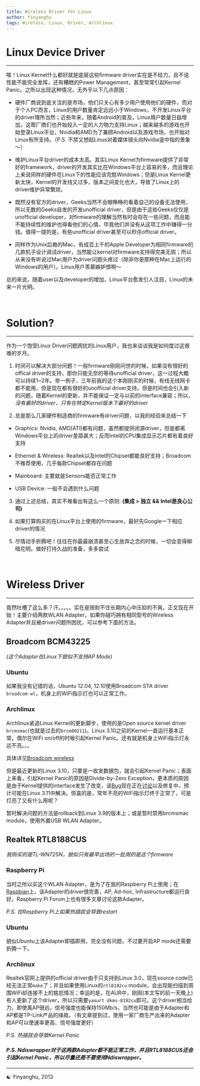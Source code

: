 ```yaml
---
title: Wireless Driver for Linux
author: Yinyanghu
tags: Wireless, Linux, Driver, Archlinux
---
```


# Linux Device Driver

---

唉！Linux Kernel什么都好就是底层这些firmware driver实在是不给力，且不说性能不能完全发挥，还有糟糕的Power Management，甚至常常引起Kernel Panic。之所以出现这种情况，无外乎以下几点原因：

* 硬件厂商说到底关注的是市场，他们只关心有多少用户使用他们的硬件，而对于个人PC而言，Linux的用户数量肯定远远小于Windows，不开发Linux平台的driver理所当然；近些年来，随着Android的普及，Linux用户数量日益增加，这帮厂商们也开始投入一定的人力物力支持Linux；越来越多的游戏也开始登录Linux平台，Nvidia和AMD为了兼顾Android以及游戏市场，也开始对Linux有所支持。（P.S. 不禁又想起Linus对着媒体镜头向Nvidia竖中指的景象～）

* 维护Linux平台driver的成本太高。其实Linux Kernel为firmware提供了非常好的framework，driver的开发其实比在Windows平台上容易的多，而且理论上来说同样的硬件在Linux下的性能应该完胜Windows；但是Linux Kernel更新太快，Kernel的开发线又过多，版本之间变化也大，导致了Linux上的driver维护异常繁琐。

* 既然没有官方的driver，Geeks当然不会眼睁睁的看着自己的设备无法使用，所以无数的Geeks自发的开发unofficial driver，但是由于这些Geeks仅仅是unofficial developer，对firmware的理解当然有时会存在一些问题，而且能不能持续性的维护也得看他们的心情，毕竟他们并没有从这项工作中赚得一分钱。值得一提的是，有些unofficial driver甚至可以秒杀official driver。

* 同样作为Unix后裔的Mac，有成百上千的Apple Developer为相同firmware的几款机子设计调试driver，当然能让kernel对firmware支持得完美无瑕；所以从来没有听说过Mac用户为driver问题头疼过（除非你是那种在Mac上运行的Windows的用户）。Linux用户羡慕嫉妒恨啊～

总的来说，随着user以及developer的增加，Linux平台愈发引人注目，Linux的未来一片光明。

<br />

# Solution?

---

作为一个饱受Linux Driver问题困扰的Linux用户，我也来谈谈我是如何度过这艰难的岁月。

1. 时间可以解决大部分问题！一般firmware刚刚问世的时候，如果没有很好的offical driver的支持，那你只能无奈的等待unofficial driver，这一过程大概可以持续1~2年。举一例子，三年前我的这个本刚刚买的时候，有线无线网卡都不能用，但是现在都有很好的unofficial driver支持。但是时间也会引入新的问题，随着Kernel的更新，并不能保证一定与以前的interface兼容；所以，_没有最好的driver，只有在特定Kernel版本下最好的driver_

2. 总是那么几家硬件制造商的firmware有driver问题，以我的经验来总结一下

* Graphics: Nvidia, AMD(ATI)都有问题，虽然都提供闭源driver，但是都离Windows平台上的driver差距甚大；反而Intel的CPU集成显示芯片都有着良好支持

* Ethernet & Wireless: Realtek以及Intel的Chipset都能良好支持；Broadcom不推荐使用，几乎每款Chipset都存在问题

* Mainboard: 主要就是Sensors能否正常工作

* USB Device: 一般不会遇到什么问题

3. 通过上述总结，其实不难看出有这么一个原则: **(集成 > 独立 && Intel是良心公司)**

4. 如果打算购买的在Linux平台上使用的firmware，最好先Google一下相应driver的情况

5. 尽情动手折腾吧！往往在你最最崩溃甚至心生放弃之念的时候，一切会变得柳暗花明。做好打持久战的准备，多多尝试

<br />


# Wireless Driver

---

竟然吐槽了这么多？汗。。。。。实在是按耐不住长期内心中压抑的不爽。正文现在开始！主要介绍两款WLAN Adapter，如果你碰巧拥有相同型号的Wireless Adapter并且被driver问题所困扰，可以参考下面的方法。

## Broadcom BCM43225

_(这个Adapter在Linux下貌似不支持AP Mode)_

### Ubuntu

如果我没有记错的话，Ubuntu 12.04, 12.10使用Broadcom STA driver `broadcom-wl`，机身上的WiFi指示灯也可以正常工作。

### Archlinux

Archlinux紧追Linux Kernel的更新脚步，使用的是Open source kernel driver `brcmsmac`(也就是过去的`brcm80211`)。Linux 3.10之前的Kernel一直运行基本正常，偶尔在WiFi on/off的时候引起Kernel Panic。还有就是机身上WiFi指示灯永远不亮。。。

具体详见[Broadcom wireless](https://wiki.archlinux.org/index.php/Broadcom_wireless)

但是最近更新的Linux 3.10，只要是一收发数据包，就会引起Kernel Panic；表面上来看，引起Kernel Panic的原因是Divide-by-Zero Exception，更本质的原因是由于Kernel提供的interface发生了改变，该[Bug](https://bugzilla.redhat.com/show_bug.cgi?id=989269)现在正在[讨论](https://bbs.archlinux.org/viewtopic.php?id=168177)以及修复中，预计可能在Linux 3.11中解决。惊喜的是，常年不亮的WiFi指示灯终于正常了，可是灯亮了又有什么用呢？

暂时解决问题的方法是rollback到Linux 3.9的版本上；或是暂时禁用brcmsmac module，使用外置USB WLAN Adapter。

## Realtek RTL8188CUS

_我购买的是TL-WN725N，貌似只有最早出场的一批用的是这个firmware_

### Raspberry Pi

当时之所以买这个WLAN Adapter，是为了在我的Raspberry Pi上使用；在[Raspbian](http://www.raspbian.org)上，该Adapter的driver很完善，AP, Ad-hoc, Infrastructure都运行良好。Raspberry Pi Forum上也有很多文章讨论这款Adapter。

_P.S. 在Raspberry Pi上如果热插拔会导致restart_

### Ubuntu

貌似Ubuntu上该Adapter即插即用，完全没有问题，不过要开启AP mode还需要折腾一下。

### Archlinux

Realtek官网上提供的official driver由于只支持到Linux 3.0，现在source code已经无法正常`make`了；并且如果使用Linux的`rtl8192cu` module，会出现能扫描到周围WiFi却连接不上的尴尬情况；幸运的是，在AUR中，刚刚(本文写的前一天晚上)有人更新了这个driver，所以只需要`yaourt dkms-8192cu`即可。这个driver相当给力，即使离AP很远，信号强度也能保持150Mb/s，当然也可能是由于Adapter和AP都是TP-Link产品的缘故。（有文章提到过，使用一家厂商生产出来的Adapter和AP可以使速率更高、信号强度更好）

_P.S. 热插拔会导致Kernel Panic_

#### _P.S. Ndiswrapper对于这两款Adapter都不能正常工作，并且RTL8188CUS还会引起Kernel Panic，所以尽量还是不要使用Ndiswrapper。_

---

☯ Yinyanghu, 2013
